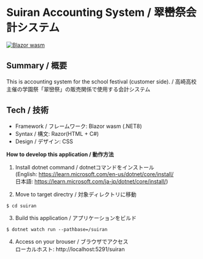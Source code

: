 # Suiran Accounting System / 翠巒祭会計システム
[![Blazor wasm](https://github.com/mint73/suiran/actions/workflows/main.yml/badge.svg)](https://github.com/mint73/suiran/actions/workflows/main.yml)

## Summary / 概要
This is accounting system for the school festival (customer side). / 高崎高校主催の学園祭「翠巒祭」の販売関係で使用する会計システム

## Tech / 技術
- Framework / フレームワーク: Blazor wasm (.NET8)
- Syntax / 構文: Razor(HTML + C#)
- Design / デザイン: CSS

**How to develop this application / 動作方法**
1. Install dotnet command / dotnetコマンドをインストール<br />
(English: https://learn.microsoft.com/en-us/dotnet/core/install/ <br />
日本語: https://learn.microsoft.com/ja-jp/dotnet/core/install/)

2. Move to target directry / 対象ディレクトリに移動
```shell
$ cd suiran
```

3. Build this application / アプリケーションをビルド
```shell
$ dotnet watch run --pathbase=/suiran
```

4. Access on your brouser / ブラウザでアクセス<br />
ローカルホスト: http://localhost:5291/suiran

